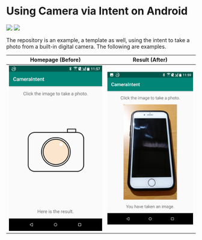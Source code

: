 # Using Camera via Intent on Android

![](https://img.shields.io/badge/platform-Java-blue)
![](https://img.shields.io/badge/android->=7-brightgreen)

The repository is an example, a template as well, using the intent to take a photo from a built-in digital camera. The following are examples.

| Homepage (Before) | Result (After) |
| ----------------- | -------------- |
| ![](./docs/imgs/before.png) | ![](./docs/imgs/after.png) |


